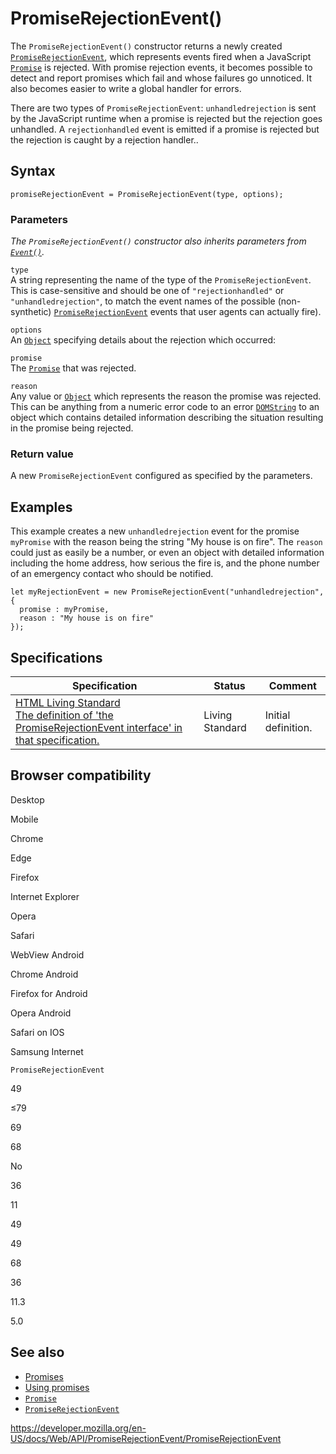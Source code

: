 # PromiseRejectionEvent()

The `PromiseRejectionEvent()` constructor returns a newly created [`PromiseRejectionEvent`](../promiserejectionevent), which represents events fired when a JavaScript [`Promise`](https://developer.mozilla.org/en-US/docs/Web/JavaScript/Reference/Global_Objects/Promise) is rejected. With promise rejection events, it becomes possible to detect and report promises which fail and whose failures go unnoticed. It also becomes easier to write a global handler for errors.

There are two types of `PromiseRejectionEvent`: `unhandledrejection` is sent by the JavaScript runtime when a promise is rejected but the rejection goes unhandled. A `rejectionhandled` event is emitted if a promise is rejected but the rejection is caught by a rejection handler..

## Syntax

    promiseRejectionEvent = PromiseRejectionEvent(type, options);

### Parameters

_The `PromiseRejectionEvent()` constructor also inherits parameters from [`Event()`](../event/event)._

`type`  
A string representing the name of the type of the `PromiseRejectionEvent`. This is case-sensitive and should be one of `"rejectionhandled"` or `"unhandledrejection"`, to match the event names of the possible (non-synthetic) [`PromiseRejectionEvent`](../promiserejectionevent) events that user agents can actually fire).

`options`  
An [`Object`](https://developer.mozilla.org/en-US/docs/Web/JavaScript/Reference/Global_Objects/Object) specifying details about the rejection which occurred:

`promise`  
The [`Promise`](https://developer.mozilla.org/en-US/docs/Web/JavaScript/Reference/Global_Objects/Promise) that was rejected.

`reason`  
Any value or [`Object`](https://developer.mozilla.org/en-US/docs/Web/JavaScript/Reference/Global_Objects/Object) which represents the reason the promise was rejected. This can be anything from a numeric error code to an error [`DOMString`](../domstring) to an object which contains detailed information describing the situation resulting in the promise being rejected.

### Return value

A new `PromiseRejectionEvent` configured as specified by the parameters.

## Examples

This example creates a new `unhandledrejection` event for the promise `myPromise` with the reason being the string "My house is on fire". The `reason` could just as easily be a number, or even an object with detailed information including the home address, how serious the fire is, and the phone number of an emergency contact who should be notified.

    let myRejectionEvent = new PromiseRejectionEvent("unhandledrejection", {
      promise : myPromise,
      reason : "My house is on fire"
    });

## Specifications

<table><thead><tr class="header"><th>Specification</th><th>Status</th><th>Comment</th></tr></thead><tbody><tr class="odd"><td><a href="https://html.spec.whatwg.org/multipage/#the-promiserejectionevent-interface">HTML Living Standard<br />
<span class="small">The definition of 'the PromiseRejectionEvent interface' in that specification.</span></a></td><td><span class="spec-living">Living Standard</span></td><td>Initial definition.</td></tr></tbody></table>

## Browser compatibility

Desktop

Mobile

Chrome

Edge

Firefox

Internet Explorer

Opera

Safari

WebView Android

Chrome Android

Firefox for Android

Opera Android

Safari on IOS

Samsung Internet

`PromiseRejectionEvent`

49

≤79

69

68

No

36

11

49

49

68

36

11.3

5.0

## See also

- [Promises](https://developer.mozilla.org/en-US/docs/Archive/Add-ons/Techniques/Promises)
- [Using promises](https://developer.mozilla.org/en-US/docs/Web/JavaScript/Guide/Using_promises)
- [`Promise`](https://developer.mozilla.org/en-US/docs/Web/JavaScript/Reference/Global_Objects/Promise)
- [`PromiseRejectionEvent`](../promiserejectionevent)

<a href="https://developer.mozilla.org/en-US/docs/Web/API/PromiseRejectionEvent/PromiseRejectionEvent" class="_attribution-link">https://developer.mozilla.org/en-US/docs/Web/API/PromiseRejectionEvent/PromiseRejectionEvent</a>
